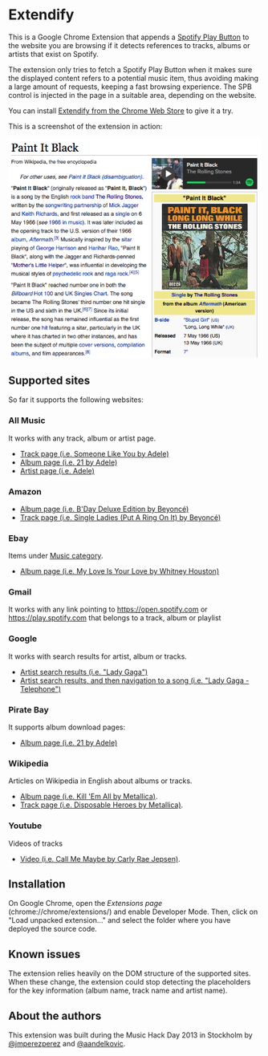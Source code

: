 # Extendify

This is a Google Chrome Extension that appends a [Spotify Play Button](https://developer.spotify.com/technologies/widgets/spotify-play-button/) to the website you are browsing if it detects references to tracks, albums or artists that exist on Spotify.

The extension only tries to fetch a Spotify Play Button when it makes sure the displayed content refers to a potential music item, thus avoiding making a large amount of requests, keeping a fast browsing experience. The SPB control is injected in the page in a suitable area, depending on the website.

You can install [Extendify from the Chrome Web Store](https://chrome.google.com/webstore/detail/extendify/jjajfginmjgdpblfanoimdanifdmcokd?authuser=1) to give it a try.

This is a screenshot of the extension in action:

![Sample of Spotify Play Button Chrome Extension](https://github.com/JMPerez/extendify/raw/master/wikipedia-sample.png)

## Supported sites

So far it supports the following websites:

### All Music
It works with any track, album or artist page.

* [Track page (i.e. Someone Like You by Adele)](http://www.allmusic.com/song/someone-like-you-mt0042770499)
* [Album page (i.e. 21 by Adele)](http://www.allmusic.com/album/21-mw0002080092)
* [Artist page (i.e. Adele)](http://www.allmusic.com/artist/adele-mn0000503460)

### Amazon

* [Album page (i.e. B'Day Deluxe Edition by Beyoncé)](http://www.amazon.co.uk/BDay-Deluxe-Edition-Beyonce/dp/B002ZVG86C/)
* [Track page (i.e. Single Ladies (Put A Ring On It) by Beyoncé)](http://www.amazon.co.uk/Single-Ladies-Put-Ring-On/dp/B002SPA21M/)

### Ebay
Items under [Music category](http://www.ebay.com/hcp/entertainment/music).

* [Album page (i.e. My Love Is Your Love by Whitney Houston)](http://www.ebay.com/ctg/My-Love-Your-Love-Whitney-Houston-CD-Jan-1998-2-Discs-Arista-/3190079?fvcs=1226&_fcls=1&_tab=2&_trksid=m185&_trkparms=algo%3DPP.GENRES%26its%3DK%26itu%3DUCK%252BUA%26otn%3D16%26ps%3D63%26clkid%3D5005620363478891640&_qi=RTM1002374)

### Gmail
It works with any link pointing to https://open.spotify.com or https://play.spotify.com that belongs to a track, album or playlist

### Google
It works with search results for artist, album or tracks.

* [Artist search results (i.e. "Lady Gaga")](https://www.google.se/search?q=lady+gaga&oq=lady+gaga&aqs=chrome.0.59j60j61l3j59.908&sugexp=chrome,mod=1&sourceid=chrome&ie=UTF-8)
* [Artist search results, and then navigation to a song (i.e. "Lady Gaga - Telephone")](https://www.google.se/search?q=lady+gaga&oq=lady+gaga&aqs=chrome.0.59j60j61l3j59.908&sugexp=chrome,mod=1&sourceid=chrome&ie=UTF-8#hl=en&sa=X&tbo=d&q=lady+gaga+telephone&stick=H4sIAAAAAAAAAGOovnz8BQMDgy4HsxCXfq6-gYm5RXx8rhJXiIKhhYmlubmxpZagb2lxZrJjUUlmcUlIfnB-XnrV57zKAwcU4sWMmr-Jr7GMed67thcATs49_EoAAAA&extab=1&npsic=-49&bav=on.2,or.r_gc.r_pw.r_qf.&bvm=bv.41248874,d.d2k&fp=54ed95ba89a39dc3&biw=1375&bih=330)

### Pirate Bay
It supports album download pages:

* [Album page (i.e. 21 by Adele)](https://thepiratebay.la/torrent/6590427/Adele_-_21)

### Wikipedia
Articles on Wikipedia in English about albums or tracks.

* [Album page (i.e. Kill 'Em All by Metallica)](http://en.wikipedia.org/wiki/Kill_%27Em_All).
* [Track page (i.e. Disposable Heroes by Metallica)](http://en.wikipedia.org/wiki/Disposable_Heroes).

### Youtube
Videos of tracks

* [Video (i.e. Call Me Maybe by Carly Rae Jepsen)](http://www.youtube.com/watch?v=fWNaR-rxAic).

## Installation
On Google Chrome, open the _Extensions page_ (chrome://chrome/extensions/) and enable Developer Mode. Then, click on "Load unpacked extension..." and select the folder where you have deployed the source code.

## Known issues
The extension relies heavily on the DOM structure of the supported sites. When these change, the extension could stop detecting the placeholders for the key information (album name, track name and artist name).

## About the authors
This extension was built during the Music Hack Day 2013 in Stockholm by [@jmperezperez](https://twitter.com/jmperezperez) and [@aandelkovic](https://twitter.com/aandelkovic).
